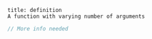 ```ad-info
title: definition
A function with varying number of arguments
```


```go
// More info needed
```